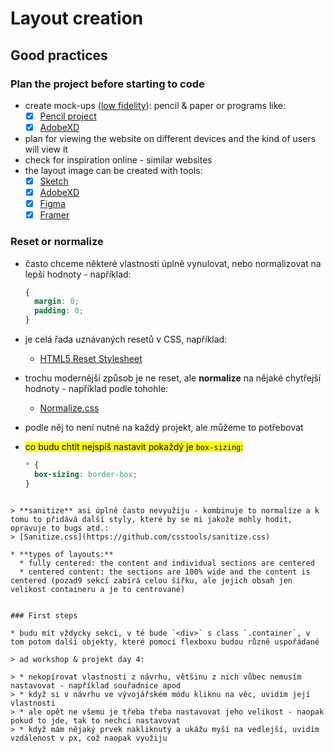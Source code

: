 # Layout creation

## Good practices

### Plan the project before starting to code

  * create mock-ups ([low fidelity](https://www.google.com/search?q=low+fidelity&newwindow=1&source=lnms&sa=X&ved=0ahUKEwiwsLmS0srfAhWGDywKHXkvDMEQ_AUIDigB&biw=1680&bih=869&udm=2)): pencil & paper or programs like:
    * [x] [Pencil project](https://pencil.evolus.vn/)
    * [x] [AdobeXD](https://www.adobe.com/products/xd.html)
  * plan for viewing the website on different devices and the kind of users will view it
  * check for inspiration online - similar websites
  * the layout image can be created with tools:
    * [x] [Sketch](https://www.sketchapp.com/)
    * [x] [AdobeXD](https://www.adobe.com/pl/products/xd.html)
    * [x] [Figma](https://www.figma.com/)
    * [x] [Framer](https://framer.com/)

### Reset or normalize

* často chceme některé vlastnosti úplně vynulovat, nebo normalizovat na lepší hodnoty - například:

  ``` css
  {
    margin: 0;
    padding: 0;
  }
  ```

* je celá řada uznávaných resetů v CSS, například: 
  * [HTML5 Reset Stylesheet](https://html5doctor.com/html-5-reset-stylesheet/)

* trochu modernější způsob je ne reset, ale **normalize** na nějaké chytřejší hodnoty - například podle tohohle:
  * [Normalize.css](https://necolas.github.io/normalize.css/)

* podle něj to není nutné na každý projekt, ale můžeme to potřebovat

* <mark>co budu chtít nejspíš nastavit pokaždý je `box-sizing`:</mark>
  ``` css
  * {
    box-sizing: border-box;
  }
```

> **sanitize** asi úplně často nevyužiju - kombinuje to normalize a k tomu to přidává další styly, které by se mi jakože mohly hodit, opravuje to bugs atd.:
> [Sanitize.css](https://github.com/csstools/sanitize.css)

* **types of layouts:**
  * fully centered: the content and individual sections are centered
  * centered content: the sections are 100% wide and the content is centered (pozad9 sekcí zabírá celou šířku, ale jejich obsah jen velikost containeru a je to centrované)


### First steps

* budu mít vždycky sekci, v té bude `<div>` s class `.container`, v tom potom další objekty, které pomocí flexboxu budou různě uspořádané

> ad workshop & projekt day 4:

> * nekopírovat vlastnosti z návrhu, většinu z nich vůbec nemusím nastavovat - například souřadnice apod
> * když si v návrhu ve vývojářském módu kliknu na věc, uvidím její vlastnosti
> * ale opět ne všemu je třeba třeba nastavovat jeho velikost - naopak pokud to jde, tak to nechci nastavovat
> * když mám nějaký prvek nakliknutý a ukážu myší na vedlejší, uvidím vzdálenost v px, což naopak využiju
